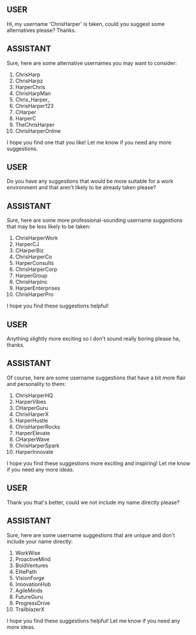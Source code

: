 ## USER
Hi, my username 'ChrisHarper' is taken, could you suggest some alternatives please? Thanks.

## ASSISTANT
Sure, here are some alternative usernames you may want to consider:

1. ChrisHarp
2. ChrisHarpz
3. HarperChris
4. ChrisHarpMan
5. Chris_Harper_
6. ChrisHarper123
7. CHarper
8. HarperC
9. TheChrisHarper
10. ChrisHarperOnline

I hope you find one that you like! Let me know if you need any more suggestions.

## USER
Do you have any suggestions that would be more suitable for a work environment and that aren't likely to be already taken please?

## ASSISTANT
Sure, here are some more professional-sounding username suggestions that may be less likely to be taken:

1. ChrisHarperWork
2. HarperCJ
3. CHarperBiz
4. ChrisHarperCo
5. HarperConsults
6. ChrisHarperCorp
7. HarperGroup
8. ChrisHarpInc
9. HarperEnterprises
10. ChrisHarperPro

I hope you find these suggestions helpful!

## USER
Anything slightly more exciting so I don't sound really boring please ha, thanks.

## ASSISTANT
Of course, here are some username suggestions that have a bit more flair and personality to them:

1. ChrisHarperHQ
2. HarperVibes
3. CHarperGuru
4. ChrisHarperX
5. HarperHustle
6. ChrisHarperRocks
7. HarperElevate
8. CHarperWave
9. ChrisHarperSpark
10. HarperInnovate

I hope you find these suggestions more exciting and inspiring! Let me know if you need any more ideas.

## USER
Thank you that's better, could we not include my name directly please?

## ASSISTANT
Sure, here are some username suggestions that are unique and don't include your name directly:

1. WorkWise
2. ProactiveMind
3. BoldVentures
4. ElitePath
5. VisionForge
6. InnovationHub
7. AgileMinds
8. FutureGuru
9. ProgressDrive
10. TrailblazerX

I hope you find these suggestions helpful! Let me know if you need any more ideas.